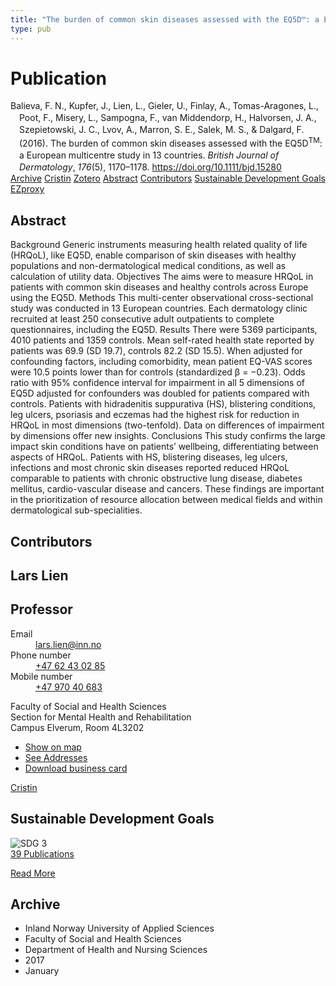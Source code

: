 ```yaml
---
title: "The burden of common skin diseases assessed with the EQ5D™: a European multicentre study in 13 countries"
type: pub
---
```

<h1>Publication</h1>
<article id="csl-bib-container-J6X6QAML" class="csl-bib-container">
  <div class="csl-bib-body" style="line-height: 1.35; padding-left: 1em; text-indent:-1em;">
  <div class="csl-entry">Balieva, F. N., Kupfer, J., Lien, L., Gieler, U., Finlay, A., Tomas-Aragones, L., Poot, F., Misery, L., Sampogna, F., van Middendorp, H., Halvorsen, J. A., Szepietowski, J. C., Lvov, A., Marron, S. E., Salek, M. S., &amp; Dalgard, F. (2016). The burden of common skin diseases assessed with the EQ5D<sup>TM</sup>: a European multicentre study in 13 countries. <i>British Journal of Dermatology</i>, <i>176</i>(5), 1170&#x2013;1178. <a href="https://doi.org/10.1111/bjd.15280">https://doi.org/10.1111/bjd.15280</a></div>
</div>
  <div class="csl-bib-buttons">
    <a href="#taxonomy-article-J6X6QAML" class="csl-bib-button">Archive</a>
    <a href="https://app.cristin.no/results/show.jsf?id=1419774" alt="Cristin URL" class="csl-bib-button">Cristin</a>
    <a href="http://zotero.org/groups/5022929/items/J6X6QAML" alt="Zotero URL" class="csl-bib-button">Zotero</a>
    <a href="#abstract-article-J6X6QAML" class="csl-bib-button">Abstract</a>
    <a href="#contributors-article-J6X6QAML" class="csl-bib-button">Contributors</a>
    <a href="#sdg-article-J6X6QAML" class="csl-bib-button">Sustainable Development Goals</a>
    <a href="http://ezproxy.inn.no/login?url=https://doi.org/10.1111/bjd.15280" class="csl-bib-button">EZproxy</a>
  </div>
  <div id="csl-bib-meta-container-J6X6QAML"></div>
</article>
<div id="csl-bib-meta-J6X6QAML" class="csl-bib-meta">
  <article id="abstract-article-J6X6QAML" class="abstract-article">
    <h1>Abstract</h1>
    Background Generic instruments measuring health related quality of life (HRQoL), like EQ5D,  
enable comparison of skin diseases with healthy populations and non-dermatological medical  
conditions, as well as calculation of utility data.  
Objectives The aims were to measure HRQoL in patients with common skin diseases and healthy controls across Europe using the EQ5D.  
Methods This multi-center observational cross-sectional study was conducted in 13 European  
countries. Each dermatology clinic recruited at least 250 consecutive adult outpatients to complete  
questionnaires, including the EQ5D.  
Results There were 5369 participants, 4010 patients and 1359 controls. Mean self-rated health state  
reported by patients was 69.9 (SD 19.7), controls 82.2 (SD 15.5). When adjusted for confounding  
factors, including comorbidity, mean patient EQ-VAS scores were 10.5 points lower than for controls  
(standardized β = −0.23). Odds ratio with 95% confidence interval for impairment in all 5 dimensions  
of EQ5D adjusted for confounders was doubled for patients compared with controls. Patients with  
hidradenitis suppurativa (HS), blistering conditions, leg ulcers, psoriasis and eczemas had the highest  
risk for reduction in HRQoL in most dimensions (two-tenfold). Data on differences of impairment by  
dimensions offer new insights.  
Conclusions This study confirms the large impact skin conditions have on patients’ wellbeing,  
differentiating between aspects of HRQoL. Patients with HS, blistering diseases, leg ulcers, infections  
and most chronic skin diseases reported reduced HRQoL comparable to patients with chronic  
obstructive lung disease, diabetes mellitus, cardio-vascular disease and cancers. These findings are  
important in the prioritization of resource allocation between medical fields and within dermatological  
sub-specialities.
  </article>
  <article id="contributors-article-J6X6QAML" class="contributors-article">
    <h1>Contributors</h1>
    <div class="personas">
<div class="vrtx-hinn-person-card">
<div class="photo">
<i class="lar la-user-circle missing-person"></i>
</div>
<div class="info">
<hgroup><h1>Lars Lien</h1>
<h2>Professor</h2>
</hgroup><dl>
<dt>Email</dt>
<dd>
<a href="mailto:lars.lien@inn.no">lars.lien@inn.no</a>
</dd>
<dt>Phone number</dt>
<dd><a href="tel:+4762430285">
+47 62 43 02 85
</a></dd>
<dt>Mobile number</dt>
<dd><a href="tel:+4797040683">
+47 970 40 683
</a></dd>
</dl>
<p>
Faculty of Social and Health Sciences<br>
Section for Mental Health and Rehabilitation<br>
Campus Elverum,
Room 4L3202
</p>
<ul class="vrtx-hinn-links">
<li><a href="https://www.google.com/maps?q=60.88177,11.53669">Show on map</a></li>
<li><a href="https://www.inn.no/english/find-an-employee/lars-lien.html#vrtx-hinn-addresses">See Addresses</a></li>
<li><a href="https://www.inn.no/english/find-an-employee/lars-lien.html?vrtx=vcf">Download business card</a></li>
</ul>
</div>
</div>
<a href="https://app.cristin.no/persons/show.jsf?id=14287" alt="Cristin URL" class="personas-cristin">Cristin</a>
</div>
  </article>
  <article id="sdg-article-J6X6QAML" class="sdg-article">
    <h1>Sustainable Development Goals</h1>
    <div class="sdg-container"><div id="sdg3" class="sdg">
<img src="{{< params subfolder >}}images/sdg/sdg03_en.png" class="image" alt="SDG 3">
<div class="sdg-overlay">
<a href="{{< params subfolder >}}en/archive/?sdg=3#archive" class="sdg-publication-count"><span>39</span> Publications</a>
<p><a href="https://sdgs.un.org/goals/goal3" class="sdg-read-more">Read More</a></p>
</div>
</div></div>
  </article>
  <article id="taxonomy-article-J6X6QAML" class="taxonomy-article">
    <h1>Archive</h1>
    <ul>
      <li>Inland Norway University of Applied Sciences</li>
      <li>Faculty of Social and Health Sciences</li>
      <li>Department of Health and Nursing Sciences</li>
      <li>2017</li>
      <li>January</li>
    </ul>
  </article>
</div>
